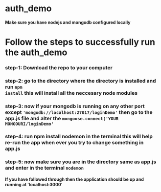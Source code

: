 # auth_demo
#### Make sure you have nodejs and mongodb configured locally

# Follow the steps to successfully run the auth_demo
  
  ### step-1: Download the repo to your computer
  
  ### step-2: go to the directory where the directory is installed and run <code>npm install</code> this will install all the neccesary node modules
  
  ### step-3: now if your mongodb is running on any other port except <code>'mongodb://localhost:27017/loginDemo'</code> then go to the app.js file and alter the <code>mongoose.connect('YOUR MONGOURI/loginDemo'</code> 
  
  ### step-4: run npm install nodemon in the terminal this will help re-run the app when ever you try to change something in app.js
  ### step-5: now make sure you are in the directory same as app.js and enter in the terminal <code>nodemon</code>
  
  #### If you have followed through then the application should be up and running at 'localhost:3000'
  
